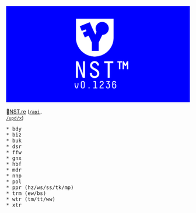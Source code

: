 <img src="https://raw.githubusercontent.com/mntn-dev/NST/master/_/og/og.png" alt="NST"/>


🔻<a href="https://nst.re/" target="_blank">NST.re</a> (<code><a href="https://nst.re/api" target="_blank">/api</a>, <a href="https://nst.re/upd/x" target="_blank">/upd/x</a></code>)

<pre>
* bdy
* biz
* buk
* dsr
* ffw
* gnx
* hbf
* mdr
* nnp
* pol
* ppr (hz/ws/ss/tk/mp)
* trm (ew/bs)
* wtr (tm/tt/ww)
* xtr
</pre>
